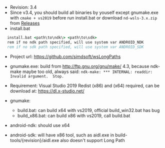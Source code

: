* Revision: 3.4
* Since v3.4, you should build all binaries by youself except gnumake.exe with ```cmake + vs2019``` before run install.bat or download ```nd-wsls-3.x.zip``` from [Releases](https://github.com/simdsoft/wsLongPaths/releases)
* install.bat
```bat
  install.bat <path\to\ndk\> <path\to\sdk>
  rem if no ndk path specified, will use system var ANDROID_NDK
  rem if no sdk path specified, will use system var ANDROID_SDK
```
* Project url: https://github.com/simdsoft/wsLongPaths
* gnumake.exe: build from http://ftp.gnu.org/gnu/make/ 4.3, because ndk-make maybe too old, always said: ```ndk-make: *** INTERNAL: readdir: Invalid argument.  Stop.```
* Requirement: Visual Studio 2019 Redist (x86) and (x64) required, can be download at: https://dl.x-studio.net/

* gnumake: 
  * build.bat: can build x64 with vs2019, official build_win32.bat has bug
  * build_x86.bat: can build x86 with vs2019, call build.bat

* android-ndk: should use x64
* android-sdk: will have x86 tool, such as aidl.exe in build-tools/{revision}/aidl.exe also doesn't support Long Path

